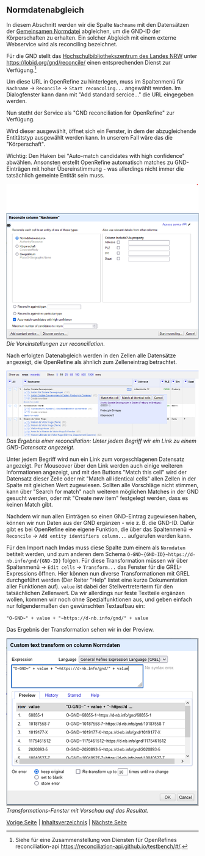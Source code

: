 ## Normdatenabgleich

In diesem Abschnitt werden wir die Spalte `Nachname` mit den Datensätzen der [Gemeinsamen Normdatei](https://www.dnb.de/DE/Professionell/Standardisierung/GND/gnd_node) abgleichen, um die GND-ID der Körperschaften zu erhalten. 
Ein solcher Abgleich mit einem externe Webservice wird als reconciling bezeichnet.

Für die GND stellt das [Hochschulbibliothekszentrum des Landes NRW](https://www.hbz-nrw.de/produkte/linked-open-data) unter https://lobid.org/gnd/reconcile/ einen entsprechenden Dienst zur Verfügung.[^2]

Um diese URL in OpenRefine zu hinterlegen, muss im Spaltenmenü für `Nachname` -> `Reconcile` -> `Start reconcoling...` angewählt werden.
Im Dialogfenster kann dann mit "Add standard sercice..." die URL eingegeben werden.

Nun stetht der Service als "GND reconciliation for OpenRefine" zur Verfügung.

Wird dieser ausgewählt, öffnet sich ein Fenster, in dem der abzugleichende Entitätstyp ausgewählt werden kann. 
In unserem Fall wäre das die "Körperschaft".

Wichtig: 
Den Haken bei "Auto-match candidates with high confidence" abwählen.
Ansonsten erstellt OpenRefine automatisch matches zu GND-Einträgen mit hoher Übereinstimmung - was allerdings nicht immer die tatsächlich gemeinte Entität sein muss.

![Reconciliation Detailfenster](../images/Reconciliation_window.png)
*Die Voreinstellungen zur reconciliation.*

Nach erfolgten Datenabgleich werden in den Zellen alle Datensätze angezeigt, die OpenRefine als ähnlich zum Zelleneintrag betrachtet.

![Anzeige des Reconciliation-Ergebnis](../images/Reconciliation.png)
*Das Ergebnis einer reconciliation: Unter jedem Begriff wir ein Link zu einem GND-Datensatz angezeigt.*

Unter jedem Begriff wird nun ein Link zum vorgeschlagenen Datensatz angezeigt.
Per Mouseover über den Link werden auch einige weiteren Informationen angezeigt, und mit den Buttons "Match this cell" wird der Datensatz dieser Zelle oder mit "Match all identical cells" allen Zellen in der Spalte mit gleichen Wert zugewiesen.
Sollten alle Vorschläge nicht stimmen, kann über "Search for match" nach weiteren möglichen Matches in der GND gesucht werden, oder mit "Create new item" festgelegt werden, dass es keinen Match gibt.

Nachdem wir nun allen Einträgen so einen GND-Eintrag zugewiesen haben, können wir nun Daten aus der GND ergänzen - wie z. B. die GND-ID.
Dafür gibt es bei OpenRefine eine eigene Funktion, die über das Spaltenmenü -> `Reconcile` -> `Add entity identifiers column...` aufgerufen werden kann. 

Für den Import nach Imdas muss diese Spalte zum einem als `Normdaten` betitelt werden, und zum anderen dem Schema `O-GND~{GND-ID}~https://d-nb.info/gnd/{GND-ID}` folgen.
Für diese Transformation müssen wir über Spaltenmenü -> `Edit cells` -> `Transform...` das Fenster für die GREL-Expressions öffnen. 
Hier können nun diverse Transformationen mit GREL durchgeführt werden (Der Reiter "Help" listet eine kurze Dokumentation aller Funktionen auf).
`value` ist dabei der Stellvertreterterm für den tatsächlichen Zellenwert.
Da wir allerdings nur feste Textteile ergänzen wollen, kommen wir noch ohne Spezialfunktionen aus, und geben einfach nur folgendermaßen den gewünschten Textaufbau ein:

`"O-GND~" + value + "~https://d-nb.info/gnd/" + value`

Das Ergebnis der Transformation sehen wir in der Preview. 

![Custom text transform](../images/Transforming.png)
*Transformations-Fenster mit Vorschau auf das Resultat.*

[^2]: Siehe für eine Zusammenstellung von Diensten für OpenRefines reconciliation-api https://reconciliation-api.github.io/testbench/#/.

[Vorige Seite](./2_4_Informationen_aufteilen.md) | [Inhaltsverzeichnis](../README.md) | [Nächste Seite](./2_6_Thesauruspfade_ergänzen.md)